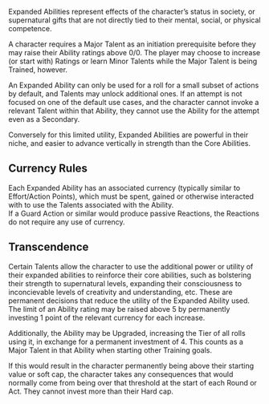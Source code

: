Expanded Abilities represent effects of the character’s status in society, or supernatural gifts that are not directly tied to their mental, social, or physical competence.

A character requires a Major Talent as an initiation prerequisite before they may raise their Ability ratings above 0/0. The player may choose to increase (or start with) Ratings or learn Minor Talents while the Major Talent is being Trained, however.

An Expanded Ability can only be used for a roll for a small subset of actions by default, and Talents may unlock additional ones. If an attempt is not focused on one of the default use cases, and the character cannot invoke a relevant Talent within that Ability, they cannot use the Ability for the attempt even as a Secondary.

Conversely for this limited utility, Expanded Abilities are powerful in their niche, and easier to advance vertically in strength than the Core Abilities.

## Currency Rules
Each Expanded Ability has an associated currency (typically similar to Effort/Action Points), which must be spent, gained or otherwise interacted with to use the Talents associated with the Ability.  
If a Guard Action or similar would produce passive Reactions, the Reactions do not require any use of currency.  

## Transcendence
Certain Talents allow the character to use the additional power or utility of their expanded abilities to reinforce their core abilities, such as bolstering their strength to supernatural levels, expanding their consciousness to inconcievable levels of creativity and understanding, etc. These are permanent decisions that reduce the utility of the Expanded Ability used. The limit of an Ability rating may be raised above 5 by permanently investing 1 point of the relevant currency for each increase. 

Additionally, the Ability may be Upgraded, increasing the Tier of all rolls using it, in exchange for a permanent investment of 4. This counts as a Major Talent in that Ability when starting other Training goals. 

If this would result in the character permanently being above their starting value or soft cap, the character takes any consequences that would normally come from being over that threshold at the start of each Round or Act. They cannot invest more than their Hard cap.